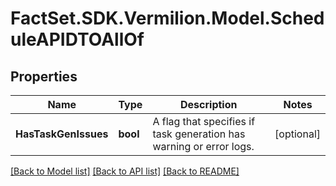 # FactSet.SDK.Vermilion.Model.ScheduleAPIDTOAllOf

## Properties

Name | Type | Description | Notes
------------ | ------------- | ------------- | -------------
**HasTaskGenIssues** | **bool** | A flag that specifies if task generation has warning or error logs. | [optional] 

[[Back to Model list]](../README.md#documentation-for-models) [[Back to API list]](../README.md#documentation-for-api-endpoints) [[Back to README]](../README.md)


